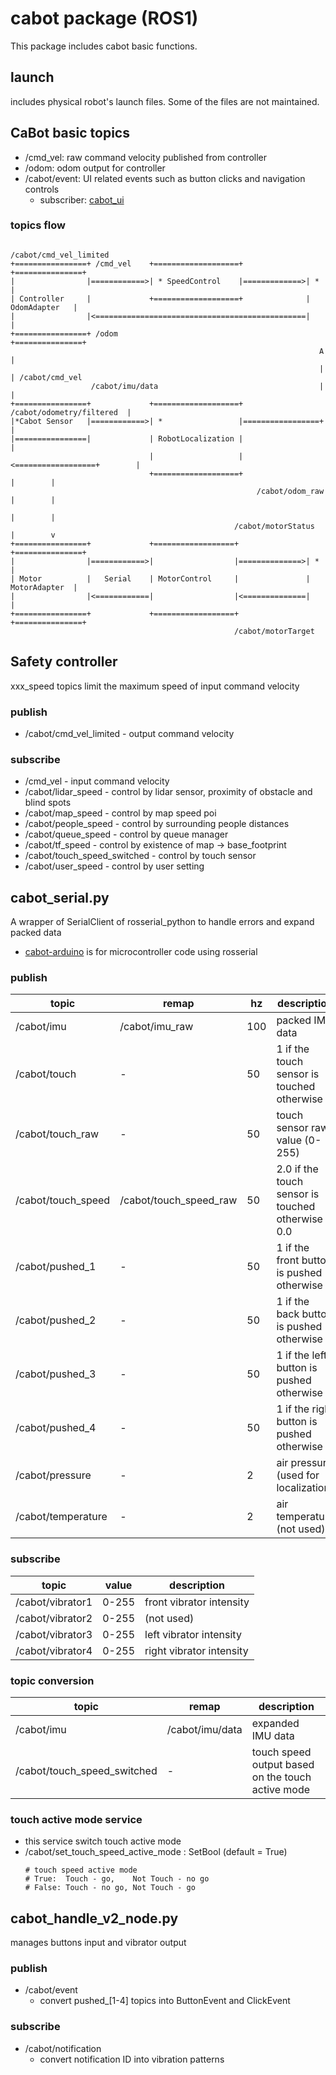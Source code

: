# cabot package (ROS1)

This package includes cabot basic functions.

## launch

includes physical robot's launch files. Some of the files are not maintained.

## CaBot basic topics

- /cmd_vel: raw command velocity published from controller
- /odom: odom output for controller
- /cabot/event: UI related events such as button clicks and navigation controls
  - subscriber: [cabot_ui](../cabot_ui)

### topics flow

```
                                                      /cabot/cmd_vel_limited
+================+ /cmd_vel    +===================+              +===============+
|                |============>| * SpeedControl    |=============>| *             |
| Controller     |             +===================+              | OdomAdapter   |
|                |<===============================================|               |
+================+ /odom                                          +===============+
                                                                     A          |
                                                                     |          | /cabot/cmd_vel
                  /cabot/imu/data                                    |          |
+================+             +===================+  /cabot/odometry/filtered  |    
|*Cabot Sensor   |============>| *                 |=================+          |     
|================|             | RobotLocalization |                            |
                               |                   |<==================+        |
                               +===================+                   |        |
                                                       /cabot/odom_raw |        |
                                                                       |        | 
                                                  /cabot/motorStatus   |        v 
+================+             +==================+               +===============+
|                |============>|                  |==============>| *             |
| Motor          |   Serial    | MotorControl     |               | MotorAdapter  |
|                |<============|                  |<==============|               |
+================+             +==================+               +===============+
                                                  /cabot/motorTarget
```


## Safety controller

xxx_speed topics limit the maximum speed of input command velocity

### publish
- /cabot/cmd_vel_limited       - output command velocity

### subscribe
- /cmd_vel                     - input command velocity
- /cabot/lidar_speed           - control by lidar sensor, proximity of obstacle and blind spots
- /cabot/map_speed             - control by map speed poi
- /cabot/people_speed          - control by surrounding people distances
- /cabot/queue_speed           - control by queue manager
- /cabot/tf_speed              - control by existence of map -> base_footprint
- /cabot/touch_speed_switched  - control by touch sensor
- /cabot/user_speed            - control by user setting

## cabot_serial.py
A wrapper of SerialClient of rosserial_python to handle errors and expand packed data
  - [cabot-arduino](https://github.com/CMU-cabot/cabot-arduino) is for microcontroller code using rosserial

### publish

topic|remap|hz|description
---|---|---|---
/cabot/imu|/cabot/imu_raw|100|packed IMU data
/cabot/touch|-|50|1 if the touch sensor is touched otherwise 0
/cabot/touch_raw|-|50|touch sensor raw value (0-255)
/cabot/touch_speed|/cabot/touch_speed_raw|50|2.0 if the touch sensor is touched otherwise 0.0
/cabot/pushed_1|-|50|1 if the front button is pushed otherwise 0
/cabot/pushed_2|-|50|1 if the back button is pushed otherwise 0
/cabot/pushed_3|-|50|1 if the left button is pushed otherwise 0
/cabot/pushed_4|-|50|1 if the right button is pushed otherwise 0
/cabot/pressure|-|2|air pressure (used for localization)
/cabot/temperature|-|2|air temperature (not used)

### subscribe

topic|value|description
---|---|---
/cabot/vibrator1|0-255| front vibrator intensity
/cabot/vibrator2|0-255| (not used)
/cabot/vibrator3|0-255| left vibrator intensity
/cabot/vibrator4|0-255| right vibrator intensity

### topic conversion

topic|remap|description
---|---|---
/cabot/imu|/cabot/imu/data|expanded IMU data
/cabot/touch_speed_switched|-|touch speed output based on the touch active mode

### touch active mode service

- this service switch touch active mode
- /cabot/set_touch_speed_active_mode : SetBool (default = True)
  ```
  # touch speed active mode
  # True:  Touch - go,    Not Touch - no go
  # False: Touch - no go, Not Touch - go
  ```

## cabot_handle_v2_node.py
manages buttons input and vibrator output

### publish

- /cabot/event
  - convert pushed_[1-4] topics into ButtonEvent and ClickEvent

### subscribe

- /cabot/notification
  - convert notification ID into vibration patterns

